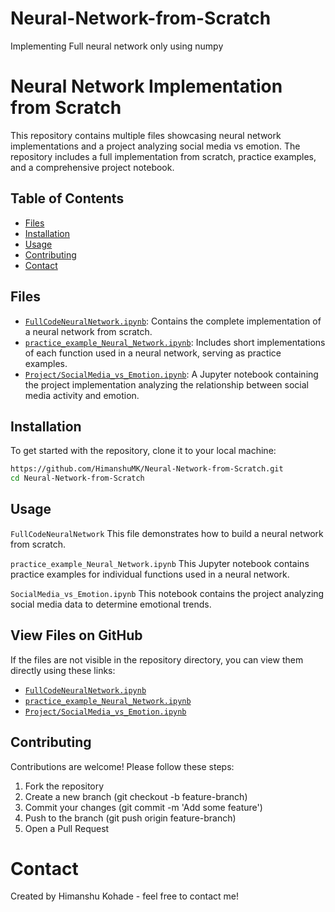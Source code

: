 # Neural-Network-from-Scratch
Implementing Full neural network only using numpy
# Neural Network Implementation from Scratch

This repository contains multiple files showcasing neural network implementations and a project analyzing social media vs emotion. The repository includes a full implementation from scratch, practice examples, and a comprehensive project notebook.

## Table of Contents

- [Files](#files)
- [Installation](#installation)
- [Usage](#usage)
- [Contributing](#contributing)
- [Contact](#contact)

## Files

- [`FullCodeNeuralNetwork.ipynb`](#fullcodeneuralnetwork): Contains the complete implementation of a neural network from scratch.
- [`practice_example_Neural_Network.ipynb`](#practice_exampleneural_network): Includes short implementations of each function used in a neural network, serving as practice examples.
- [`Project/SocialMedia_vs_Emotion.ipynb`](#socialmediavsemotion): A Jupyter notebook containing the project implementation analyzing the relationship between social media activity and emotion.

## Installation

To get started with the repository, clone it to your local machine:

```bash
https://github.com/HimanshuMK/Neural-Network-from-Scratch.git
cd Neural-Network-from-Scratch
```
## Usage
`FullCodeNeuralNetwork`
This file demonstrates how to build a neural network from scratch.

`practice_example_Neural_Network.ipynb`
This Jupyter notebook contains practice examples for individual functions used in a neural network.

`SocialMedia_vs_Emotion.ipynb`
This notebook contains the project analyzing social media data to determine emotional trends.

## View Files on GitHub
If the files are not visible in the repository directory, you can view them directly using these links:
- [`FullCodeNeuralNetwork.ipynb`](https://colab.research.google.com/github/HimanshuMK/Neural-Network-from-Scratch/blob/main/FullCodeNeuralNetwork.ipynb)
- [`practice_example_Neural_Network.ipynb`](https://colab.research.google.com/github/HimanshuMK/Neural-Network-from-Scratch/blob/main/practice_example_Neural_Network.ipynb)
- [`Project/SocialMedia_vs_Emotion.ipynb`](https://colab.research.google.com/github/HimanshuMK/Neural-Network-from-Scratch/blob/main/SocialMedia_vs_Emotion.ipynb)

## Contributing
Contributions are welcome! Please follow these steps:

1. Fork the repository
2. Create a new branch (git checkout -b feature-branch)
3. Commit your changes (git commit -m 'Add some feature')
4. Push to the branch (git push origin feature-branch)
5. Open a Pull Request

# Contact
Created by Himanshu Kohade - feel free to contact me!
